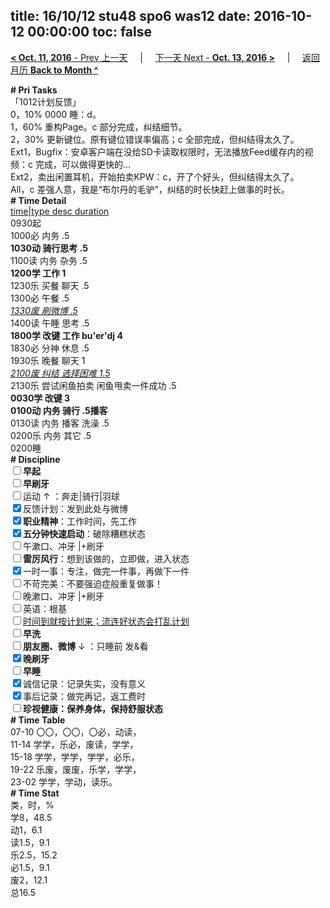 title: 16/10/12 stu48 spo6 was12
date: 2016-10-12 00:00:00
toc: false
---
[**< Oct. 11, 2016** - Prev 上一天](/lifelogs/2016/10/d11.html) &nbsp; &nbsp; | &nbsp; &nbsp; [下一天 Next - **Oct. 13, 2016 >**](/lifelogs/2016/10/d13.html) &nbsp; &nbsp; |  &nbsp; &nbsp; [返回月历 **Back to Month ^**](/lifelogs/2016/10/index.html)
<br/><div><b># Pri Tasks</b></div><div>「1012计划反馈」</div><div>0，10% 0000 睡：d。</div><div>1，60% 重构Page。c 部分完成，纠结细节。</div><div>2，30% 更新键位。原有键位错误率偏高；c 全部完成，但纠结得太久了。</div><div>Ext1，Bugfix：安卓客户端在没给SD卡读取权限时，无法播放Feed缓存内的视频：c 完成，可以做得更快的…</div><div>Ext2，卖出闲置耳机，开始拍卖KPW：c，开了个好头，但纠结得太久了。</div><div>All，c 差强人意，我是“布尔丹的毛驴”，纠结的时长快赶上做事的时长。</div><div><b># Time Detail</b></div><div><u>time|type desc duration</u></div><div>0930起</div><div>1000必 内务 .5</div><div><b>1030动 骑行思考 .5</b></div><div>1100读 内务 杂务 .5</div><div><b>1200学 工作 1</b></div><div>1230乐 买餐 聊天 .5</div><div>1300必 午餐 .5</div><div><u><i>1330废 刷微博 .5</i></u></div><div>1400读 午睡 思考 .5</div><div><b>1800学 改键 工作 bu'er'dj 4</b></div><div>1830必 分神 休息 .5</div><div>1930乐 晚餐 聊天 1</div><div><u><i>2100废 纠结 选择困难 1.5</i></u></div><div>2130乐 尝试闲鱼拍卖 闲鱼甩卖一件成功 .5</div><div><b>0030学 改键 3</b></div><div><b>0100动 内务 骑行 .5</b><b>播客</b></div><div>0130读 内务 播客 洗澡 .5</div><div>0200乐 内务 其它 .5</div><div>0200睡</div><div><b># Discipline</b></div><div><b><input type="checkbox"/></b><b>早起</b></div><div><input type="checkbox"/><b>早刷牙</b></div><div><input type="checkbox"/>运动 ↑ ：奔走|骑行|羽球</div><div><input checked="true" type="checkbox"/>反馈计划：发到此处与微博</div><div><input checked="true" type="checkbox"/><b>职业精神</b>：工作时间，先工作</div><div><input checked="true" type="checkbox"/><b>五分钟快速启动</b>：破除糟糕状态</div><div><input type="checkbox"/>午漱口、冲牙 |+刷牙</div><div><input type="checkbox"/><b>雷厉风行</b>：想到该做的，立即做，进入状态</div><div><input checked="true" type="checkbox"/>一时一事：专注，做完一件事，再做下一件</div><div><input type="checkbox"/>不苛完美：不要强迫症般重复做事！</div><div><input type="checkbox"/>晚漱口、冲牙 |+刷牙</div><div><input type="checkbox"/>英语：根基</div><div><u><input type="checkbox"/></u><u>时间到就按计划来；流连好状态会打乱计划</u></div><div><input type="checkbox"/><b>早洗</b></div><div><b><input type="checkbox"/></b><b>朋友圈、微博</b> ↓ ：只睡前 发&amp;看</div><div><b><input checked="true" type="checkbox"/></b><b>晚刷牙</b></div><div><input type="checkbox"/><b>早睡</b></div><div><input checked="true" type="checkbox"/>诚信记录：记录失实，没有意义</div><div><input checked="true" type="checkbox"/>事后记录：做完再记，返工费时</div><div><b><input type="checkbox"/></b><b>珍视健康：保养身体，保持舒服状态</b></div><div><b># Time Table</b></div><div>07-10 〇〇，〇〇，〇必，动读，</div><div>11-14 学学，乐必，废读，学学，</div><div>15-18 学学，学学，学学，必乐，</div><div>19-22 乐废，废废，乐学，学学，</div><div>23-02 学学，学动，读乐。</div><div><b># Time Stat</b></div><div>类，时，%</div><div>学8，48.5</div><div>动1，6.1</div><div>读1.5，9.1</div><div>乐2.5，15.2</div><div>必1.5，9.1</div><div>废2，12.1</div><div>总16.5</div>
